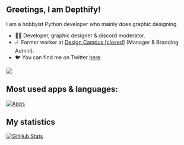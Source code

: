 ## Greetings, I am Depthify!

I am a hobbyist Python developer who mainly does graphic designing.
- 👨‍💻 Developer, graphic designer & discord moderator.
- ☄️ Former worker at [Design Campus [closed]](https://discord.gg/invite/UKrmKYATj2) (Manager & Branding Admin).
- 🐦 You can find me on Twitter [here](https://twitter.com/TheRealDepthify).

![](https://komarev.com/ghpvc/?username=Depthify&style=flat)

## Most used apps & languages:
[![Apps](https://skillicons.dev/icons?i=figma,ps,pr,vscode,discord,py,github,&theme=dark)](https://skillicons.dev)

## My statistics
[![GitHub Stats](https://github-readme-stats.vercel.app/api?username=Depthify&show_icons=True&theme=tokyonight)](https://github.com/anuraghazra/github-readme-stats)
